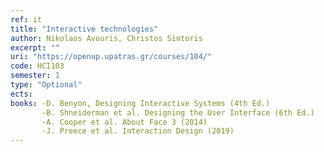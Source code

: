 ```yaml
---
ref: it
title: "Interactive technologies"
author: Nikolaos Avouris, Christos Sintoris
excerpt: ""
uri: "https://openup.upatras.gr/courses/104/"
code: HCI103
semester: 1
type: "Optional"
ects: 
books: -D. Benyon, Designing Interactive Systems (4th Ed.)
       -B. Shneiderman et al. Designing the User Interface (6th Ed.)
       -A. Cooper et al. About Face 3 (2014)
       -J. Preece et al. Interaction Design (2019)
---
```

